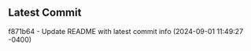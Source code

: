 
## Latest Commit
f871b64 - Update README with latest commit info (2024-09-01 11:49:27 -0400) <Yunxi-Zhou>
